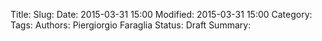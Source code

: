 Title: 
Slug: 
Date: 2015-03-31 15:00
Modified: 2015-03-31 15:00
Category: 
Tags: 
Authors: Piergiorgio Faraglia
Status: Draft
Summary: 

